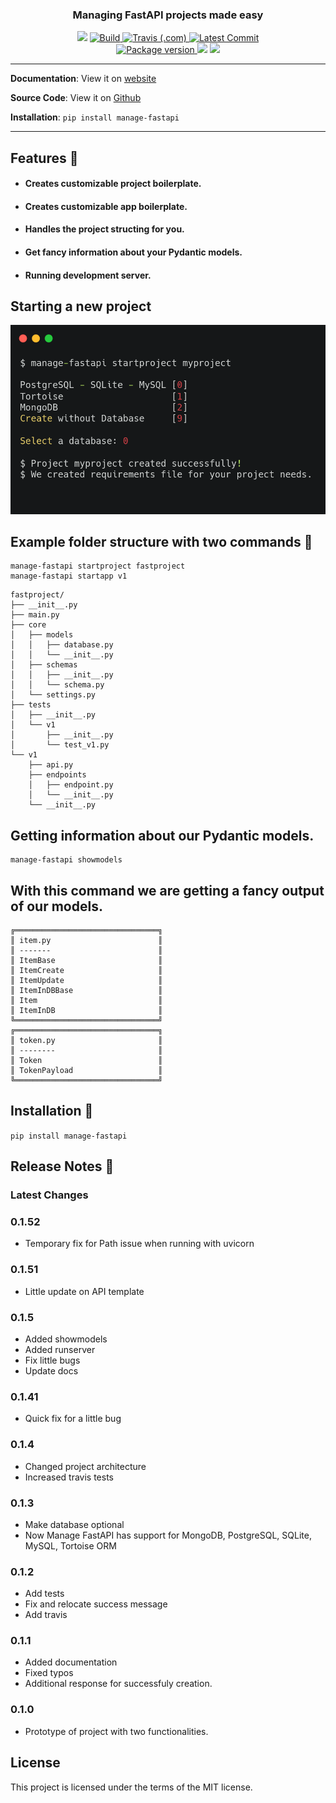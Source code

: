 

<h3 align="center">
    <strong>Managing FastAPI projects made easy</strong>
</h3>
<p align="center">
<img src="https://img.shields.io/github/issues/ycd/manage-fastapi?style=for-the-badge">
<a href="https://github.com/ycd/manage-fastapi" target="_blank">
    <img src="https://img.shields.io/bitbucket/pr-raw/ycd/manage-fastapi?style=for-the-badge" alt="Build">
    <img alt="Travis (.com)" src="https://img.shields.io/travis/com/ycd/manage-fastapi?style=for-the-badge">
</a>
<a href="https://github.com/ycd/manage-fastapi" target="_blank">
    <img src="https://img.shields.io/github/last-commit/ycd/manage-fastapi?style=for-the-badge" alt="Latest Commit">
</a>
<br />
<a href="https://pypi.org/project/manage-fastapi" target="_blank">
    <img src="https://img.shields.io/pypi/v/manage-fastapi?style=for-the-badge" alt="Package version">
</a>
    <img src="https://img.shields.io/pypi/pyversions/manage-fastapi?style=for-the-badge">
    <img src="https://img.shields.io/github/license/ycd/manage-fastapi?style=for-the-badge">
</p>


---

**Documentation**: View it on [website](https://ycd.github.io/manage-fastapi/)

**Source Code**: View it on [Github](https://github.com/ycd/manage-fastapi/)

**Installation**: `pip install manage-fastapi`

---



##  Features :rocket:

* #### Creates customizable **project boilerplate.**
* #### Creates customizable **app boilerplate.**
* #### Handles the project structing for you.
* #### Get fancy information about your Pydantic models.
* #### Running development server.

## Starting a new project

<img src="docs_assets/startproject.png" width=700>


## Example folder structure with two commands :open_file_folder:

```
manage-fastapi startproject fastproject
manage-fastapi startapp v1
```


```
fastproject/
├── __init__.py
├── main.py
├── core
│   ├── models
│   │   ├── database.py
│   │   └── __init__.py
│   ├── schemas
│   │   ├── __init__.py
│   │   └── schema.py
│   └── settings.py
├── tests
│   ├── __init__.py
│   └── v1
│       ├── __init__.py
│       └── test_v1.py
└── v1
    ├── api.py
    ├── endpoints
    │   ├── endpoint.py
    │   └── __init__.py
    └── __init__.py
```

## Getting information about our Pydantic models.

```
manage-fastapi showmodels
```


## With this command we are getting a fancy output of our models.

```
╔════════════════════════════════╗
║ item.py                        ║
║ -------                        ║
║ ItemBase                       ║
║ ItemCreate                     ║
║ ItemUpdate                     ║
║ ItemInDBBase                   ║
║ Item                           ║
║ ItemInDB                       ║
╚════════════════════════════════╝
╔════════════════════════════════╗
║ token.py                       ║
║ --------                       ║
║ Token                          ║
║ TokenPayload                   ║
╚════════════════════════════════╝
```


## Installation :pushpin:

`pip install manage-fastapi`


## Release Notes :mega:

### Latest Changes


### 0.1.52

* Temporary fix for Path issue when running with uvicorn



### 0.1.51

* Little update on API template


### 0.1.5

* Added showmodels
* Added runserver
* Fix little bugs
* Update docs


### 0.1.41

* Quick fix for a little bug


### 0.1.4

* Changed project architecture
* Increased travis tests


### 0.1.3

* Make database optional
* Now Manage FastAPI has support for MongoDB, PostgreSQL, SQLite, MySQL, Tortoise ORM

### 0.1.2

* Add tests
* Fix and relocate success message 
* Add travis 

### 0.1.1

* Added documentation
* Fixed typos
* Additional response for successfuly creation.

### 0.1.0

* Prototype of project with two functionalities.

## License

This project is licensed under the terms of the MIT license.
